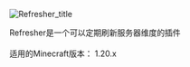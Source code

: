 
![Refresher_title](https://github.com/user-attachments/assets/3569d9d4-614b-42a5-b657-473a0859741d)

Refresher是一个可以定期刷新服务器维度的插件 <br>
<br>
适用的Minecraft版本： 1.20.x
